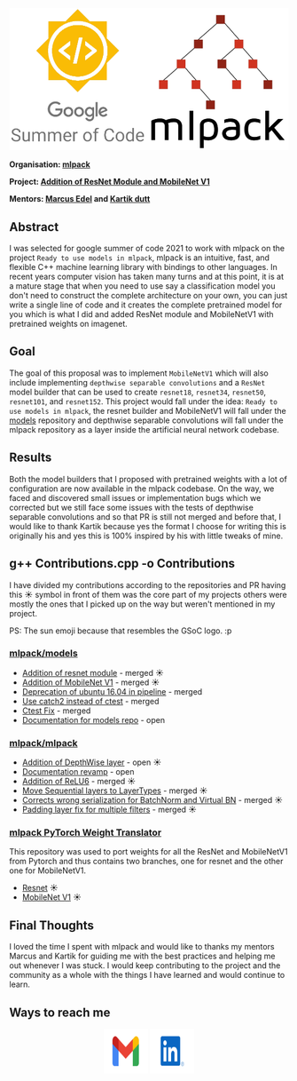 ![GSoC mlpack image](./assets/gsoc-mlpack.png)

**Organisation: [mlpack](https://github.com/mlpack)**

**Project: [Addition of ResNet Module and MobileNet V1](https://summerofcode.withgoogle.com/projects/#6085617844224000)**

**Mentors: [Marcus Edel](https://github.com/zoq) and [Kartik dutt](https://github.com/kartikdutt18)**

## Abstract

I was selected for google summer of code 2021 to work with mlpack on the project `Ready to use models in mlpack`, mlpack is an intuitive, fast, and flexible C++ machine learning library with bindings to other languages. In recent years computer vision has taken many turns and at this point, it is at a mature stage that when you need to use say a classification model you don't need to construct the complete architecture on your own, you can just write a single line of code and it creates the complete pretrained model for you which is what I did and added ResNet module and MobileNetV1 with pretrained weights on imagenet. 

## Goal

The goal of this proposal was to implement `MobileNetV1` which will also include implementing `depthwise separable convolutions` and a `ResNet` model builder that can be used to create `resnet18`, `resnet34`, `resnet50`, `resnet101`, and `resnet152`. This project would fall under the idea: `Ready to use models in mlpack`, the resnet builder and MobileNetV1 will fall under the [models](https://github.com/mlpack/models) repository and depthwise separable convolutions will fall under the mlpack repository as a layer inside the artificial neural network codebase.


## Results

Both the model builders that I proposed with pretrained weights with a lot of configuration are now available in the mlpack codebase. On the way, we faced and discovered small issues or implementation bugs which we corrected but we still face some issues with the tests of depthwise separable convolutions and so that PR is still not merged and before that, I would like to thank Kartik because yes the format I choose for writing this is originally his and yes this is 100% inspired by his with little tweaks of mine. 

## g++ Contributions.cpp -o Contributions

I have divided my contributions according to the repositories and PR having this ☀️ symbol in front of them was the core part of my projects others were mostly the ones that I picked up on the way but weren't mentioned in my project.

PS: The sun emoji because that resembles the GSoC logo. :p

### [mlpack/models](https://github.com/mlpack/models)

- [Addition of resnet module](https://github.com/mlpack/models/pull/63) - merged ☀️ 
- [Addition of MobileNet V1](https://github.com/mlpack/models/pull/72) - merged ☀️
- [Deprecation of ubuntu 16.04 in pipeline](https://github.com/mlpack/models/pull/67) - merged
- [Use catch2 instead of ctest](https://github.com/mlpack/models/pull/70) - merged
- [Ctest Fix](https://github.com/mlpack/models/pull/73) - merged
- [Documentation for models repo](https://github.com/mlpack/models/pull/65) - open

### [mlpack/mlpack](https://github.com/mlpack/mlpack)

- [Addition of DepthWise layer](https://github.com/mlpack/mlpack/pull/3007) - open ☀️
- [Documentation revamp](https://github.com/mlpack/mlpack/pull/2990) - open
- [Addition of ReLU6](https://github.com/mlpack/mlpack/pull/3009) - merged ☀️
- [Move Sequential layers to LayerTypes](https://github.com/mlpack/mlpack/pull/3004) - merged ☀️
- [Corrects wrong serialization for BatchNorm and Virtual BN](https://github.com/mlpack/mlpack/pull/2999) - merged ☀️
- [Padding layer fix for multiple filters](https://github.com/mlpack/mlpack/pull/2985) - merged ☀️

### [mlpack PyTorch Weight Translator](https://github.com/Aakash-kaushik/mlpack-PyTorch-Weight-Translator)

This repository was used to port weights for all the ResNet and MobileNetV1 from Pytorch and thus contains two branches, one for resnet and the other one for MobileNetV1.

- [Resnet](https://github.com/Aakash-kaushik/mlpack-PyTorch-Weight-Translator/tree/resnet) ☀️
- [MobileNet V1](https://github.com/Aakash-kaushik/mlpack-PyTorch-Weight-Translator/tree/mobilenetv1) ☀️

## Final Thoughts

I loved the time I spent with mlpack and would like to thanks my mentors Marcus and Kartik for guiding me with the best practices and helping me out whenever I was stuck. I would keep contributing to the project and the community as a whole with the things I have learned and would continue to learn.

## Ways to reach me

<p align="center">
  <a href="mailto:kaushikaakash7539@gmail.com?subject = Hello from your GitHub README&body = Message"><img src="./assets/gmail.svg" height="80px" width="80px" alt="Gmail" ></a>
  <a href="https://www.linkedin.com/in/kaushikaakash7539/"><img src="./assets/linkedIn.svg" height="80px" width="80px" alt="LinkedIn"></a>
</p>
